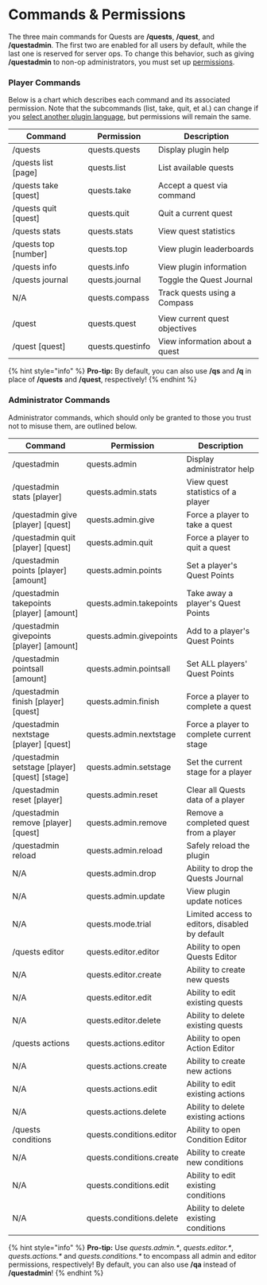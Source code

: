 # Commands & Permissions

The three main commands for Quests are **/quests**, **/quest**, and **/questadmin**. The first two are enabled for all users by default, while the last one is reserved for server ops. To change this behavior, such as giving **/questadmin** to non-op administrators, you must set up [permissions](https://bukkit.gamepedia.com/Understanding\_Permissions).

### Player Commands

Below is a chart which describes each command and its associated permission. Note that the subcommands (list, take, quit, et al.) can change if you [select another plugin language](https://github.com/PikaMug/Quests/wiki/Translations), but permissions will remain the same.

| Command               | Permission       | Description                    |
| --------------------- | ---------------- | ------------------------------ |
| /quests               | quests.quests    | Display plugin help            |
| /quests list \[page]  | quests.list      | List available quests          |
| /quests take \[quest] | quests.take      | Accept a quest via command     |
| /quests quit \[quest] | quests.quit      | Quit a current quest           |
| /quests stats         | quests.stats     | View quest statistics          |
| /quests top \[number] | quests.top       | View plugin leaderboards       |
| /quests info          | quests.info      | View plugin information        |
| /quests journal       | quests.journal   | Toggle the Quest Journal       |
| N/A                   | quests.compass   | Track quests using a Compass   |
|                       |                  |                                |
| /quest                | quests.quest     | View current quest objectives  |
| /quest \[quest]       | quests.questinfo | View information about a quest |

{% hint style="info" %}
**Pro-tip:** By default, you can also use **/qs** and **/q** in place of **/quests** and **/quest**, respectively!
{% endhint %}

### Administrator Commands

Administrator commands, which should only be granted to those you trust not to misuse them, are outlined below.

| Command                                          | Permission               | Description                                    |
| ------------------------------------------------ | ------------------------ | ---------------------------------------------- |
| /questadmin                                      | quests.admin             | Display administrator help                     |
| /questadmin stats \[player]                      | quests.admin.stats       | View quest statistics of a player              |
| /questadmin give \[player] \[quest]              | quests.admin.give        | Force a player to take a quest                 |
| /questadmin quit \[player] \[quest]              | quests.admin.quit        | Force a player to quit a quest                 |
| /questadmin points \[player] \[amount]           | quests.admin.points      | Set a player's Quest Points                    |
| /questadmin takepoints \[player] \[amount]       | quests.admin.takepoints  | Take away a player's Quest Points              |
| /questadmin givepoints \[player] \[amount]       | quests.admin.givepoints  | Add to a player's Quest Points                 |
| /questadmin pointsall \[amount]                  | quests.admin.pointsall   | Set ALL players' Quest Points                  |
| /questadmin finish \[player] \[quest]            | quests.admin.finish      | Force a player to complete a quest             |
| /questadmin nextstage \[player] \[quest]         | quests.admin.nextstage   | Force a player to complete current stage       |
| /questadmin setstage \[player] \[quest] \[stage] | quests.admin.setstage    | Set the current stage for a player             |
| /questadmin reset \[player]                      | quests.admin.reset       | Clear all Quests data of a player              |
| /questadmin remove \[player] \[quest]            | quests.admin.remove      | Remove a completed quest from a player         |
| /questadmin reload                               | quests.admin.reload      | Safely reload the plugin                       |
| N/A                                              | quests.admin.drop        | Ability to drop the Quests Journal             |
| N/A                                              | quests.admin.update      | View plugin update notices                     |
| N/A                                              | quests.mode.trial        | Limited access to editors, disabled by default |
| /quests editor                                   | quests.editor.editor     | Ability to open Quests Editor                  |
| N/A                                              | quests.editor.create     | Ability to create new quests                   |
| N/A                                              | quests.editor.edit       | Ability to edit existing quests                |
| N/A                                              | quests.editor.delete     | Ability to delete existing quests              |
| /quests actions                                  | quests.actions.editor    | Ability to open Action Editor                  |
| N/A                                              | quests.actions.create    | Ability to create new actions                  |
| N/A                                              | quests.actions.edit      | Ability to edit existing actions               |
| N/A                                              | quests.actions.delete    | Ability to delete existing actions             |
| /quests conditions                               | quests.conditions.editor | Ability to open Condition Editor               |
| N/A                                              | quests.conditions.create | Ability to create new conditions               |
| N/A                                              | quests.conditions.edit   | Ability to edit existing conditions            |
| N/A                                              | quests.conditions.delete | Ability to delete existing conditions          |

{% hint style="info" %}
**Pro-tip:** Use _quests.admin.\*_, _quests.editor.\*_, _quests.actions.\*_ and _quests.conditions.\*_ to encompass all admin and editor permissions, respectively! By default, you can also use **/qa** instead of **/questadmin**!
{% endhint %}
